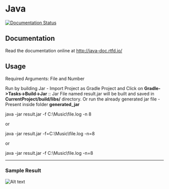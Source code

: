 # Java

[![Documentation Status](https://readthedocs.org/projects/java-doc/badge/?version=latest)](https://java-doc.readthedocs.io/en/latest/?badge=latest)


## Documentation 

Read the documentation online at http://java-doc.rtfd.io/

## Usage 
 
Required Arguments: File and Number

Run by building Jar - Import Project as Gradle Project and Click on **Gradle->Tasks->Build->Jar** :: Jar File named result.jar will be built and saved in **CurrentProject/build/libs/** directory. Or run the already generated jar file - Present inside folder **generated_jar**

java -jar result.jar -f C:\Music\file.log -n 8

or 

java -jar result.jar -f=C:\Music\file.log -n=8

or 

java -jar result.jar -f C:\Music\file.log -n=8


---
### Sample Result 

![Alt text](https://i.ibb.co/2Nzsh9q/result.png)

 
